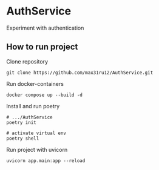 # AuthService
Experiment with authentication 

## How to run project

Clone repository
```shell
git clone https://github.com/max31ru12/AuthService.git
```

Run docker-containers
```shell
docker compose up --build -d
```

Install and run poetry
```shell
# .../AuthService
poetry init

# activate virtual env
poetry shell
```

Run project with uvicorn
```shell
uvicorn app.main:app --reload
```
